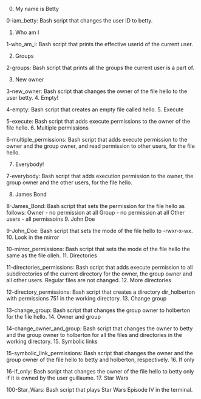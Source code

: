 0. My name is Betty

0-iam_betty: Bash script that changes the user ID to betty.
1. Who am I

1-who_am_i: Bash script that prints the effective userid of the current user.

2. Groups

2-groups: Bash script that prints all the groups the current user is a part of.

3. New owner

3-new_owner: Bash script that changes the owner of the file hello to the user betty.
4. Empty!

4-empty: Bash script that creates an empty file called hello.
5. Execute

5-execute: Bash script that adds execute permissions to the owner of the file hello.
6. Multiple permissions

6-multiple_permissions: Bash script that adds execute permission to the owner and the group owner, and read permission to other users, for the file hello.

7. Everybody!

7-everybody: Bash script that adds execution permission to the owner, the group owner and the other users, for the file hello.

8. James Bond

8-James_Bond: Bash script that sets the permission for the file hello as follows:
Owner - no permission at all
Group - no permission at all
Other users - all permissoins
9. John Doe

9-John_Doe: Bash script that sets the mode of the file hello to -rwxr-x-wx.
10. Look in the mirror

10-mirror_permissions: Bash script that sets the mode of the file hello the same as the file olleh.
11. Directories

11-directories_permissions: Bash script that adds execute permission to all subdirectories of the current directory for the owner, the group owner and all other users. Regular files are not changed.
12. More directories

12-directory_permissions: Bash script that creates a directory dir_holberton with permissions 751 in the working directory.
13. Change group

13-change_group: Bash script that changes the group owner to holberton for the file hello.
14. Owner and group

14-change_owner_and_group: Bash script that changes the owner to betty and the group owner to holberton for all the files and directories in the working directory.
15. Symbolic links

15-symbolic_link_permissions: Bash script that changes the owner and the group owner of the file hello to betty and holberton, respectively.
16. If only

16-if_only: Bash script that changes the owner of the file hello to betty only if it is owned by the user guillaume.
17. Star Wars

100-Star_Wars: Bash script that plays Star Wars Episode IV in the terminal.
